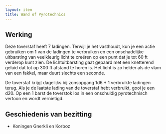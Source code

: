 ```yaml
---
layout: item
title: Wand of Pyrotechnics
---
```


## Werking
Deze toverstaf heeft 7 ladingen. Terwijl je het vasthoudt, kun je een actie gebruiken om 1 van de ladingen te verbruiken en een onschadelijke uitbarsting van veelkleurig licht te creëren op een punt dat je tot 60 ft verderop kunt zien. De lichtuitbarsting gaat gepaard met een knetterend geluid dat tot op 300 ft afstand te horen is. Het licht is zo helder als de vlam van een fakkel, maar duurt slechts een seconde.

De toverstaf krijgt dagelijks bij zonsopgang 1d6 + 1 verbruikte ladingen terug. Als je de laatste lading van de toverstaf hebt verbruikt, gooi je een d20. Op een 1 barst de toverstok los in een onschuldig pyrotechnisch vertoon en wordt vernietigd.

## Geschiedenis van bezitting
* Koningen Gnerkli en Korboz